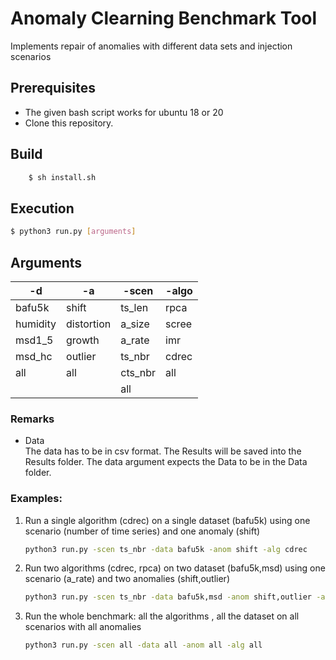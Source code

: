 # Anomaly Clearning Benchmark Tool
Implements repair of anomalies with different data sets and injection scenarios


## Prerequisites
- The given bash script works for ubuntu 18 or 20 
- Clone this repository.

## Build
```bash
    $ sh install.sh
```
## Execution
```bash
$ python3 run.py [arguments]
```
## Arguments


 | -d  | -a  | -scen | -algo | 
 | -------- | -------- | -------- | -------- | 
 | bafu5k     | shift |ts_len| rpca
 | humidity    |distortion |  a_size | scree
 | msd1_5          | growth | a_rate | imr
 | msd_hc     | outlier | ts_nbr | cdrec
 | all       |all  | cts_nbr | all
 |            |  | all | 



### Remarks
- Data\
The data has to be in csv  format.
The Results will be saved into the Results folder.
The data argument expects the Data to be in the Data folder.


### Examples:
<ol>
  <li>
 Run a single algorithm (cdrec) on a single dataset (bafu5k) using one scenario (number of time series) and one anomaly (shift)
</li>

```bash
python3 run.py -scen ts_nbr -data bafu5k -anom shift -alg cdrec
```
 <li>
Run two algorithms (cdrec, rpca) on two dataset (bafu5k,msd) using one scenario (a_rate) and two anomalies (shift,outlier)
</li>

```bash
python3 run.py -scen ts_nbr -data bafu5k,msd -anom shift,outlier -alg cdrec,rpca
```
 <li>
Run the whole benchmark: all the algorithms , all the dataset on all scenarios with all anomalies
</li>

```bash
python3 run.py -scen all -data all -anom all -alg all
```

</ol>

[comment]: <> (### Additional experimental run)

[comment]: <> (The file runc.py has an optional argument -cont where one can continue working on the same anomalies and -delete to delete an anomalie by index)

[comment]: <> (#### Example)

[comment]: <> (```bash)

[comment]: <> ($ python3 runc.py -data Data/stock10k.data -col 2 -cont)

[comment]: <> (-t a -l 10 )

[comment]: <> (-t d   )

[comment]: <> (-t g)

[comment]: <> (-an )

[comment]: <> (1 {'type': 'amplitude_shift', 'factor': 8, 'index_range': &#40;690, 699&#41;} )

[comment]: <> (2 {'type': 'distortion', 'factor': 8, 'index_range': &#40;11270, 11279&#41;} )

[comment]: <> (3 {'type': 'growth_change', 'factor': 8, 'index_range': &#40;5064, 5073&#41;} )

[comment]: <> (-delete 2 )

[comment]: <> (-an )

[comment]: <> (1 {'type': 'amplitude_shift', 'factor': 8, 'index_range': &#40;690, 699&#41;} )

[comment]: <> (3 {'type': 'growth_change', 'factor': 8, 'index_range': &#40;5064, 5073&#41;} )

[comment]: <> (-save continiousoutput)

[comment]: <> (exit)

[comment]: <> (```)


